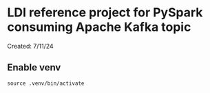 # LDI reference project for PySpark consuming Apache Kafka topic
Created: 7/11/24

## Enable venv
`source .venv/bin/activate`

